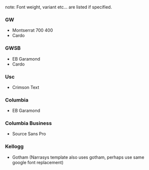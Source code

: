 note: Font weight, variant etc... are listed if specified.
### GW
- Montserrat 700 400
- Cardo

### GWSB 
- EB Garamond
- Cardo

### Usc
- Crimson Text

### Columbia
- EB Garamond

### Columbia Business
- Source Sans Pro

### Kellogg
- Gotham (Narrasys template also uses gotham, perhaps use same google font replacement)
